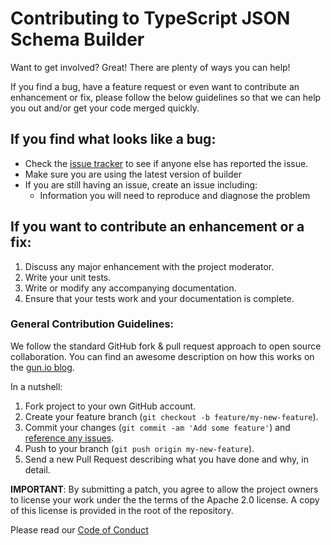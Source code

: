 # Contributing to TypeScript JSON Schema Builder

Want to get involved?
Great! There are plenty of ways you can help!

If you find a bug, have a feature request or even want to contribute an enhancement or fix, please follow the below guidelines so that we can help you out and/or get your code merged quickly.

## If you find what looks like a bug:

  * Check the [issue tracker](https://github.com/justeat/ts-jsonschema-builder/issues) to see if anyone else has reported the issue.
  * Make sure you are using the latest version of builder
  * If you are still having an issue, create an issue including:
    * Information you will need to reproduce and diagnose the problem

## If you want to contribute an enhancement or a fix:

  1. Discuss any major enhancement with the project moderator.
  1. Write your unit tests.
  1. Write or modify any accompanying documentation.
  1. Ensure that your tests work and your documentation is complete.


### General Contribution Guidelines:
We follow the standard GitHub fork & pull request approach to open source collaboration.
You can find an awesome description on how this works on the [gun.io blog](https://gun.io/blog/how-to-github-fork-branch-and-pull-request/ "How to GitHub: Fork, Branch, Track, Squash and Pull Request").

In a nutshell:

  1. Fork project to your own GitHub account.
  1. Create your feature branch (`git checkout -b feature/my-new-feature`).
  1. Commit your changes (`git commit -am 'Add some feature'`) and [reference any issues](https://github.com/blog/831-issues-2-0-the-next-generation "Issues 2.0: The Next Generation").
  1. Push to your branch (`git push origin my-new-feature`).
  1. Send a new Pull Request describing what you have done and why, in detail.

**IMPORTANT**: By submitting a patch, you agree to allow the project owners to
license your work under the the terms of the Apache 2.0 license. A copy of this
license is provided in the root of the repository.

Please read our [Code of Conduct](CODE_OF_CONDUCT.md)
